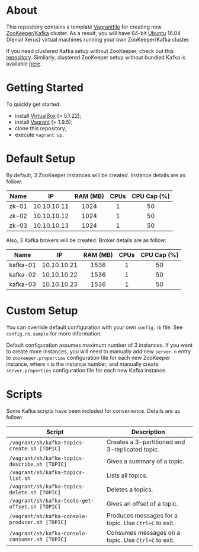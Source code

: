 About
=====
This repository contains a template [Vagrantfile][vagrantfile] for creating new [ZooKeeper][zookeeper]/[Kafka][kafka] cluster. As a result, you will have 64-bit [Ubuntu][ubuntu] 16.04 (Xenial Xerus) virtual machines running your own ZooKeeper/Kafka cluster.

If you need clustered Kafka setup without ZooKeeper, check out this [repository][vagrant-ubuntu-kafka]. Similarly, clustered ZooKeeper setup without bundled Kafka is available [here][vagrant-ubuntu-zk].

Getting Started
===============
To quickly get started:
- install [VirtualBox][virtualbox] (> 5.1.22);
- install [Vagrant][vagrant] (> 1.9.5);
- clone this repository;
- execute `vagrant up`.

Default Setup
=============
By default, 3 ZooKeeper instances will be created. Instance details are as follow:

| Name | IP | RAM (MB) | CPUs | CPU Cap (%) |
| :---: | :---: | :---: | :---: | :---: |
| zk-01 | 10.10.10.11 | 1024 | 1 | 50 |
| zk-02 | 10.10.10.12 | 1024 | 1 | 50 |
| zk-03 | 10.10.10.13 | 1024 | 1 | 50 |

Also, 3 Kafka brokers will be created. Broker details are as follow:

| Name | IP | RAM (MB) | CPUs | CPU Cap (%) |
| :---: | :---: | :---: | :---: | :---: |
| kafka-01 | 10.10.10.21 | 1536 | 1 | 50 |
| kafka-02 | 10.10.10.22 | 1536 | 1 | 50 |
| kafka-03 | 10.10.10.23 | 1536 | 1 | 50 |

Custom Setup
============
You can override default configuration with your own `config.rb` file. See `config.rb.sample` for more information.

Default configuration assumes maximum number of 3 instances. If you want to create more instances, you will need to manually add new `server.n` entry to `zookeeper.properties` configuration file for each new ZooKeeper instance, where `n` is the instance number, and manually create `server.properties` configuration file for each new Kafka instance.

Scripts
=======
Some Kafka scripts have been included for convenience. Details are as follow:

| Script | Description |
| --- | --- |
| `/vagrant/sh/kafka-topics-create.sh [TOPIC]` | Creates a 3-partitioned and 3-replicated topic. |
| `/vagrant/sh/kafka-topics-describe.sh [TOPIC]` | Gives a summary of a topic. |
| `/vagrant/sh/kafka-topics-list.sh` | Lists all topics. |
| `/vagrant/sh/kafka-topics-delete.sh [TOPIC]` | Deletes a topics. |
| `/vagrant/sh/kafka-tools-get-offset.sh [TOPIC]` | Gives an offset of a topic. |
| `/vagrant/sh/kafka-console-producer.sh [TOPIC]` | Produces messages for a topic. Use `Ctrl+C` to exit. |
| `/vagrant/sh/kafka-console-consumer.sh [TOPIC]` | Consumes messages on a topic. Use `Ctrl+C` to exit. |

[vagrantfile]: https://www.vagrantup.com/docs/vagrantfile/
[zookeeper]: https://zookeeper.apache.org/
[kafka]: https://kafka.apache.org/
[ubuntu]: https://atlas.hashicorp.com/ubuntu/boxes/xenial64
[vagrant-ubuntu-kafka]: https://github.com/akoncic/vagrant-ubuntu-kafka
[vagrant-ubuntu-zk]: https://github.com/akoncic/vagrant-ubuntu-zk
[virtualbox]: https://www.virtualbox.org/
[vagrant]: https://www.vagrantup.com/
